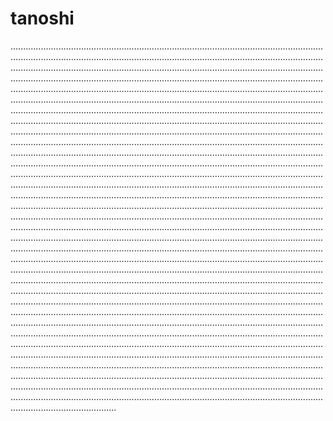 # tanoshi
..................................................................................................................................................................................................................................................................................................................................................................................................................................................................................................................................................................................................................................................................................................................................................................................................................................................................................................................................................................................................................................................................................................................................................................................................................................................................................................................................................................................................................................................................................................................................................................................................................................................................................................................................................................................................................................................................................................................................................................................................................................................................................................................................................................................................................................................................................................................................................................................................................................................................................................................................................................................................................................................................................................................................................................................................................................................................................................................................................................................................................................................................................................................................................................................................................................................................................................................................................................................................................................................................................................................................................................................................................................................................................................................................................................................................................................................................................................................................................................................................................................................................................................................................................................................................................................................................................................................................................................................................................................